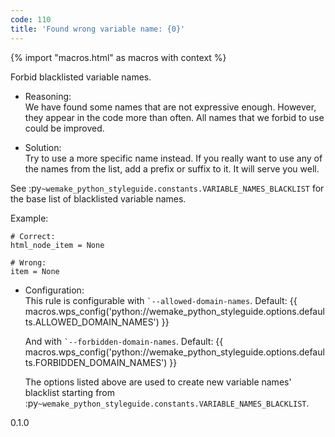 ```yaml
---
code: 110
title: 'Found wrong variable name: {0}'
---
```


{% import "macros.html" as macros with context %}

Forbid blacklisted variable names.

  - Reasoning:  
    We have found some names that are not expressive enough. However,
    they appear in the code more than often. All names that we forbid to
    use could be improved.

  - Solution:  
    Try to use a more specific name instead. If you really want to use
    any of the names from the list, add a prefix or suffix to it. It
    will serve you well.

See :py`~wemake_python_styleguide.constants.VARIABLE_NAMES_BLACKLIST`
for the base list of blacklisted variable names.

Example:

    # Correct:
    html_node_item = None
    
    # Wrong:
    item = None

  - Configuration:  
    This rule is configurable with `` `--allowed-domain-names ``.
    Default:
    {{ macros.wps_config('python://wemake_python_styleguide.options.defaults.ALLOWED_DOMAIN_NAMES') }}
    
    And with `` `--forbidden-domain-names ``. Default:
    {{ macros.wps_config('python://wemake_python_styleguide.options.defaults.FORBIDDEN_DOMAIN_NAMES') }}
    
    The options listed above are used to create new variable names'
    blacklist starting from
    :py`~wemake_python_styleguide.constants.VARIABLE_NAMES_BLACKLIST`.

<div class="versionadded">

0.1.0

</div>